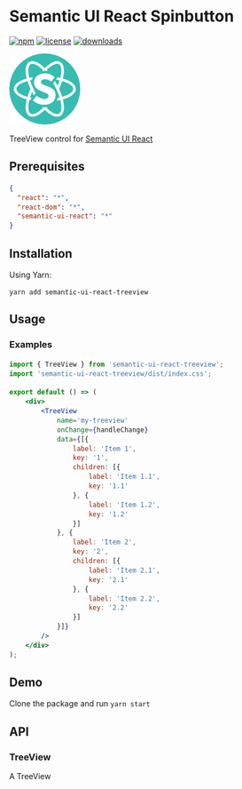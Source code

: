 # Semantic UI React Spinbutton

[![npm](https://img.shields.io/npm/v/semantic-ui-react-treeview.svg)](https://www.npmjs.com/package/semantic-ui-react-treeview)
[![license](https://img.shields.io/github/license/artevelde-uas/semantic-ui-react-treeview.svg)](https://spdx.org/licenses/ISC)
[![downloads](https://img.shields.io/npm/dt/semantic-ui-react-treeview.svg)](https://www.npmjs.com/package/semantic-ui-react-treeview)

![Semantic UI logo](/docs/semantic-ui-logo.png)

TreeView control for [Semantic UI React](https://react.semantic-ui.com/)

## Prerequisites

```json
{
  "react": "*",
  "react-dom": "*",
  "semantic-ui-react": "*"
}
```

## Installation

Using Yarn:

```shell
yarn add semantic-ui-react-treeview
```

## Usage

### Examples

```jsx
import { TreeView } from 'semantic-ui-react-treeview';
import 'semantic-ui-react-treeview/dist/index.css';

export default () => (
    <div>
        <TreeView
            name='my-treeview'
            onChange={handleChange}
            data={[{
                label: 'Item 1',
                key: '1',
                children: [{
                    label: 'Item 1.1',
                    key: '1.1'
                }, {
                    label: 'Item 1.2',
                    key: '1.2'
                }]
            }, {
                label: 'Item 2',
                key: '2',
                children: [{
                    label: 'Item 2.1',
                    key: '2.1'
                }, {
                    label: 'Item 2.2',
                    key: '2.2'
                }]
            }]}
        />
    </div>
);
```

## Demo

Clone the package and run `yarn start`

## API

<a name="module_TreeView"></a>

### TreeView

A TreeView

